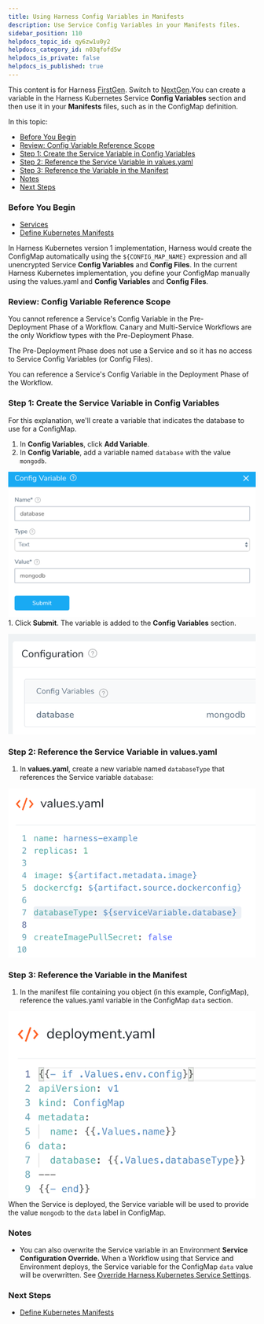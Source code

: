 ```yaml
---
title: Using Harness Config Variables in Manifests
description: Use Service Config Variables in your Manifests files.
sidebar_position: 110
helpdocs_topic_id: qy6zw1u0y2
helpdocs_category_id: n03qfofd5w
helpdocs_is_private: false
helpdocs_is_published: true
---
```


This content is for Harness [FirstGen](/article/1fjmm4by22). Switch to [NextGen](/category/qfj6m1k2c4).You can create a variable in the Harness Kubernetes Service **Config Variables** section and then use it in your **Manifests** files, such as in the ConfigMap definition.

In this topic:

* [Before You Begin](#before_you_begin)
* [Review: Config Variable Reference Scope](#review_config_variable_reference_scope)
* [Step 1: Create the Service Variable in Config Variables](#step_1_create_the_service_variable_in_config_variables)
* [Step 2: Reference the Service Variable in values.yaml](#step_2_reference_the_service_variable_in_values_yaml)
* [Step 3: Reference the Variable in the Manifest](#step_3_reference_the_variable_in_the_manifest)
* [Notes](#notes)
* [Next Steps](#next_steps)

### Before You Begin

* [Services](/article/eb3kfl8uls-service-configuration)
* [Define Kubernetes Manifests](/article/2j2vi5oxrq-define-kubernetes-manifests)

In Harness Kubernetes version 1 implementation, Harness would create the ConfigMap automatically using the `${CONFIG_MAP_NAME}` expression and all unencrypted Service **Config Variables** and **Config Files**. In the current Harness Kubernetes implementation, you define your ConfigMap manually using the values.yaml and **Config Variables** and **Config Files**.

### Review: Config Variable Reference Scope

You cannot reference a Service's Config Variable in the Pre-Deployment Phase of a Workflow. Canary and Multi-Service Workflows are the only Workflow types with the Pre-Deployment Phase.

The Pre-Deployment Phase does not use a Service and so it has no access to Service Config Variables (or Config Files).

You can reference a Service's Config Variable in the Deployment Phase of the Workflow.

### Step 1: Create the Service Variable in Config Variables

For this explanation, we'll create a variable that indicates the database to use for a ConfigMap.

1. In **Config Variables**, click **Add Variable**.
2. In **Config Variable**, add a variable named `database` with the value `mongodb`.

![](./static/using-harness-config-variables-in-manifests-211.png)1. Click **Submit**. The variable is added to the **Config Variables** section.

![](./static/using-harness-config-variables-in-manifests-212.png)

### Step 2: Reference the Service Variable in values.yaml

1. In **values.yaml**, create a new variable named `databaseType` that references the Service variable `database`:

![](./static/using-harness-config-variables-in-manifests-213.png)

### Step 3: Reference the Variable in the Manifest

1. In the manifest file containing you object (in this example, ConfigMap), reference the values.yaml variable in the ConfigMap `data` section.

![](./static/using-harness-config-variables-in-manifests-214.png)When the Service is deployed, the Service variable will be used to provide the value `mongodb` to the `data` label in ConfigMap.

### Notes

* You can also overwrite the Service variable in an Environment **Service Configuration Override.** When a Workflow using that Service and Environment deploys, the Service variable for the ConfigMap `data` value will be overwritten. See [Override Harness Kubernetes Service Settings](/article/ycacqs7tlx-override-harness-kubernetes-service-settings).

### Next Steps

* [Define Kubernetes Manifests](/article/2j2vi5oxrq-define-kubernetes-manifests)


